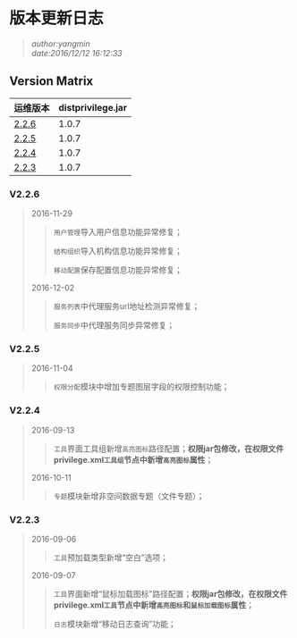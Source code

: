 # 版本更新日志

>*author:yangmin*  
*date:2016/12/12 16:12:33*

## Version Matrix
|运维版本|distprivilege.jar|
|:-------------|:-----
|[2.2.6](#V226) | 1.0.7 |
|[2.2.5](#V225) | 1.0.7 |
|[2.2.4](#V224) | 1.0.7 |
|[2.2.3](#V223) | 1.0.7 |


### V2.2.6
> 2016-11-29
>> `用户管理`导入用户信息功能异常修复；
>>
>> `结构组织`导入机构信息功能异常修复；
>>
>> `移动配置`保存配置信息功能异常修复；
>
> 2016-12-02
>> `服务列表`中代理服务url地址检测异常修复；
>>
>> `服务同步`中代理服务同步异常修复；

### V2.2.5
> 2016-11-04
>> `权限分配`模块中增加专题图层字段的权限控制功能；

### V2.2.4
> 2016-09-13
>> `工具`界面工具组新增`高亮图标`路径配置；**权限jar包修改，在权限文件privilege.xml`工具组`节点中新增`高亮图标`属性**；
>
> 2016-10-11
>> `专题`模块新增非空间数据专题（文件专题）；

### V2.2.3
> 2016-09-06
>> `工具`预加载类型新增“空白”选项；
>
> 2016-09-07
>> `工具`界面新增“鼠标加载图标”路径配置；**权限jar包修改，在权限文件privilege.xml`工具`节点中新增`高亮图标`和`鼠标加载图标`属性**；
>>
>> `日志`模块新增“移动日志查询”功能；

